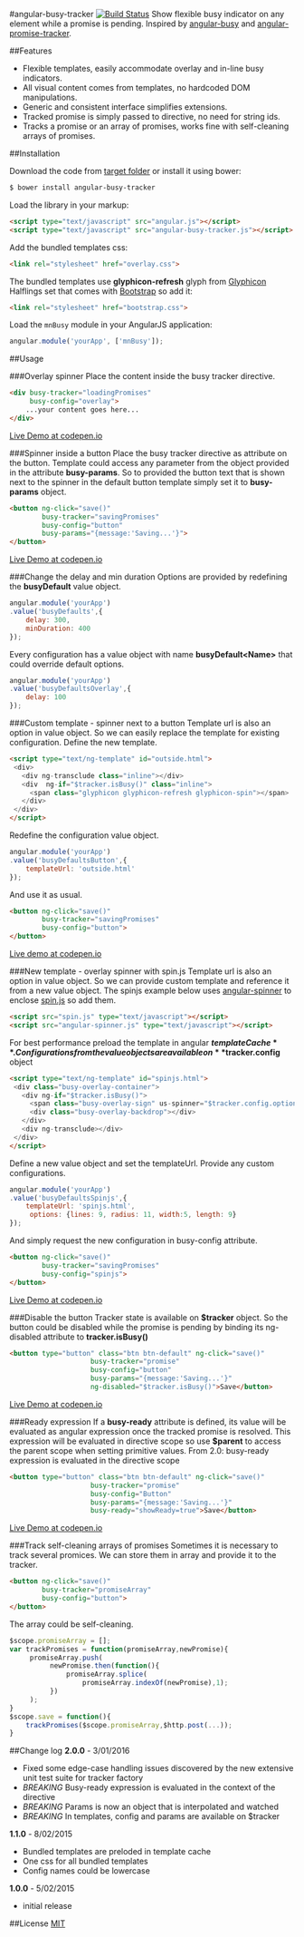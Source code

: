 #angular-busy-tracker [![Build Status](https://travis-ci.org/maximnaidenov/angular-busy-tracker.svg?branch=master)](https://travis-ci.org/maximnaidenov/angular-busy-tracker)
Show flexible busy indicator on any element while a promise is pending. Inspired by [angular-busy](https://github.com/cgross/angular-busy) and [angular-promise-tracker](https://github.com/ajoslin/angular-promise-tracker).

##Features
* Flexible templates, easily accommodate overlay and in-line busy indicators.
* All visual content comes from templates, no hardcoded DOM manipulations.
* Generic and consistent interface simplifies extensions.
* Tracked promise is simply passed to directive, no need for string ids.
* Tracks a promise or an array of promises, works fine with self-cleaning arrays of promises.

##Installation

Download the code from [target folder](target/) or install it using bower:
```sh
$ bower install angular-busy-tracker
```
Load the library in your markup:
```html
<script type="text/javascript" src="angular.js"></script>
<script type="text/javascript" src="angular-busy-tracker.js"></script>
```
Add the bundled templates css:
```html
<link rel="stylesheet" href="overlay.css">
```
The bundled templates use **glyphicon-refresh** glyph from [Glyphicon](http://glyphicons.com) Halflings set that comes with [Bootstrap](http://getbootstrap.com/) so add it:
```html
<link rel="stylesheet" href="bootstrap.css">
```
Load the `mnBusy` module in your AngularJS application:
```javascript
angular.module('yourApp', ['mnBusy']);
```

##Usage

###Overlay spinner
Place the content inside the busy tracker directive.
```html
<div busy-tracker="loadingPromises"
     busy-config="overlay">
    ...your content goes here...
</div>
```
[Live Demo at codepen.io](http://codepen.io/maximnaidenov/pen/azLWww)

###Spinner inside a button
Place the busy tracker directive as attribute on the button. Template could access any parameter from  the object provided in the attribute **busy-params**. So to provided the button text that is shown next to the spinner in the default button template simply set it to **busy-params** object.
```html
<button ng-click="save()"
        busy-tracker="savingPromises"
        busy-config="button"
        busy-params="{message:'Saving...'}">
</button>
```
[Live Demo at codepen.io](http://codepen.io/maximnaidenov/pen/MYEaJO)

###Change the delay and min duration
Options are provided by redefining the **busyDefault** value object.
```javascript
angular.module('yourApp')
.value('busyDefaults',{
    delay: 300,
    minDuration: 400
});
```
Every configuration has a value object with name **busyDefault\<Name\>** that could override default options.
```javascript
angular.module('yourApp')
.value('busyDefaultsOverlay',{
    delay: 100
});
```
###Custom template - spinner next to a button
Template url is also an option in value object. So we can easily replace the template for existing configuration.
Define the new template.
```html
<script type="text/ng-template" id="outside.html">
 <div>
   <div ng-transclude class="inline"></div>
   <div  ng-if="$tracker.isBusy()" class="inline">
     <span class="glyphicon glyphicon-refresh glyphicon-spin"></span>
   </div>
 </div>
</script>
```
Redefine the configuration value object.
```javascript
angular.module('yourApp')
.value('busyDefaultsButton',{
    templateUrl: 'outside.html'
});
```
And use it as usual.
```html
<button ng-click="save()"
        busy-tracker="savingPromises"
        busy-config="button">
</button>
```
[Live demo at codepen.io](http://codepen.io/maximnaidenov/pen/KwXmrz)

###New template - overlay spinner with spin.js
Template url is also an option in value object. So we can provide custom template and reference it from a new value object.
The spinjs example below uses [angular-spinner](https://github.com/urish/angular-spinner) to enclose [spin.js](https://github.com/fgnass/spin.js) so add them.
```html
<script src="spin.js" type="text/javascript"></script>
<script src="angular-spinner.js" type="text/javascript"></script>
```
For best performance preload the template in angular **$templateCache**. Configurations from the value objects are available on **$tracker.config** object
```html
<script type="text/ng-template" id="spinjs.html">
 <div class="busy-overlay-container">
   <div ng-if="$tracker.isBusy()">
     <span class="busy-overlay-sign" us-spinner="$tracker.config.options"></span>
     <div class="busy-overlay-backdrop"></div>
   </div>
   <div ng-transclude></div>
 </div>
</script>
```
Define a new value object and set the templateUrl. Provide any custom configurations.
```javascript
angular.module('yourApp')
.value('busyDefaultsSpinjs',{
    templateUrl: 'spinjs.html',
     options: {lines: 9, radius: 11, width:5, length: 9}
});
```
And simply request the new configuration in busy-config attribute.
```html
<button ng-click="save()"
        busy-tracker="savingPromises"
        busy-config="spinjs">
</button>
```
[Live Demo at codepen.io](http://codepen.io/maximnaidenov/pen/QwqgLE)

###Disable the button
Tracker state is available on **$tracker** object. So the button could be disabled while the promise is pending by binding its ng-disabled attribute to **tracker.isBusy()**
```html
<button type="button" class="btn btn-default" ng-click="save()"
                    busy-tracker="promise"
                    busy-config="button"
                    busy-params="{message:'Saving...'}"
                    ng-disabled="$tracker.isBusy()">Save</button>
```
[Live Demo at codepen.io](http://codepen.io/maximnaidenov/pen/ZYXKRB)

###Ready expression
If a **busy-ready** attribute is defined, its value will be evaluated as angular expression once the tracked promise is resolved. This expression will be evaluated in directive scope so use **$parent** to access the parent scope when setting primitive values.
From 2.0: busy-ready expression is evaluated in the directive scope
```html
<button type="button" class="btn btn-default" ng-click="save()"
                    busy-tracker="promise"
                    busy-config="Button"
                    busy-params="{message:'Saving...'}"
                    busy-ready="showReady=true">Save</button>
```
[Live Demo at codepen.io](http://codepen.io/maximnaidenov/pen/ZYXKXO)

###Track self-cleaning arrays of promises
Sometimes it is necessary to track several promices. We can store them in array and provide it to the tracker.
```html
<button ng-click="save()"
        busy-tracker="promiseArray"
        busy-config="button">
</button>
```
The array could be self-cleaning.
```javascript
$scope.promiseArray = [];
var trackPromises = function(promiseArray,newPromise){
     promiseArray.push(
          newPromise.then(function(){
              promiseArray.splice(
                  promiseArray.indexOf(newPromise),1);
          })
     );
}
$scope.save = function(){
    trackPromises($scope.promiseArray,$http.post(...));
}
```

##Change log
**2.0.0** - 3/01/2016
* Fixed some edge-case handling issues discovered by the new extensive unit test suite for tracker factory
* *BREAKING* Busy-ready expression is evaluated in the context of the directive
* *BREAKING* Params is now an object that is interpolated and watched
* *BREAKING* In templates, config and params are available on $tracker 

**1.1.0** - 8/02/2015
* Bundled templates are preloded in template cache
* One css for all bundled templates
* Config names could be lowercase

**1.0.0** - 5/02/2015
* initial release

##License
[MIT](https://github.com/maximnaidenov/angular-busy-tracker/blob/master/LICENSE)
